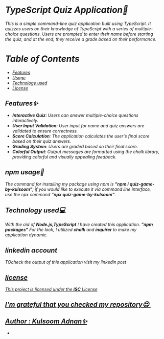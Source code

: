 <i>
<h1>TypeScript Quiz Application📝</h1>

This is a simple command-line quiz application built using TypeScript. It quizzes users on their knowledge of TypeScript with a series of multiple-choice questions. Users are prompted to enter their name before starting the quiz, and at the end, they receive a grade based on their performance.

<h1> Table of Contents</h1>

- [Features](#features)
- [Usage](#npmusage)
- [Technology used](#Technologyused💻)
- [License](#license)

## Features✨

- **Interactive Quiz**: Users can answer multiple-choice questions interactively.
- **User Input Validation**: User input for name and quiz answers are validated to ensure correctness.
- **Score Calculation**: The application calculates the user's final score based on their quiz answers.
- **Grading System**: Users are graded based on their final score.
- **Colorful Output**: Output messages are formatted using the chalk library, providing colorful and visually appealing feedback.

<h2>npm usage🧧</h2>
<p>The command for installing my package using npm is <b>"npm i quiz-game-by-kulsoom"</b>; 
if you would like to execute it via command line interface, use the npx command <b>"npx  quiz-game-by-kulsoom"</b>.</p>

<h2>Technology used💻</h2>
<p>With the aid of <b>Node.js,TypeScript</b>  I have created this application. <b> "npm packages"</b> For the look, I utilized <b>chalk</b> and <b>inquirer</b> to make my application dynamic.</p>

<h2> linkedin account </h2>
TOcheck the output of this application visit my linkedin post <a href="https://www.linkedin.com/feed/update/urn:li:activity:7192067222633078784/"/>
<h2>license</h2>
<p>This project is licensed under the <b>ISC</b> License </p>
<h2>I'm grateful that you checked my repository😍 </h2>
<h2>Author : Kulsoom Adnan✨</h2>

- </i>

